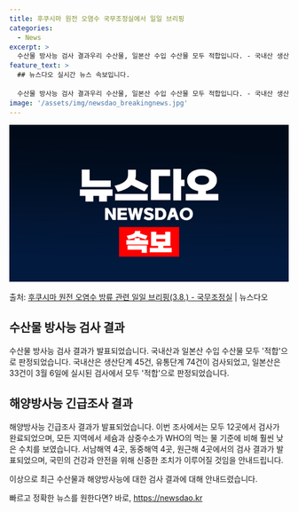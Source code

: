 ```yaml
---
title: 후쿠시마 원전 오염수 국무조정실에서 일일 브리핑
categories:
  - News
excerpt: >
  수산물 방사능 검사 결과우리 수산물, 일본산 수입 수산물 모두 적합입니다. - 국내산 생산단계 45건, 유통…
feature_text: >
  ## 뉴스다오 실시간 뉴스 속보입니다.

  수산물 방사능 검사 결과우리 수산물, 일본산 수입 수산물 모두 적합입니다. - 국내산 생산단계 45건, 유통…
image: '/assets/img/newsdao_breakingnews.jpg'
---
```


![뉴스다오 속보](/assets/img/newsdao_breakingnews.jpg)

<p>출처: <a href="https://newsdao.kr/3294" rel="dofollow">후쿠시마 원전 오염수 방류 관련 일일 브리핑(3.8.) - 국무조정실</a> | 뉴스다오</p>

## 수산물 방사능 검사 결과

수산물 방사능 검사 결과가 발표되었습니다. 국내산과 일본산 수입 수산물 모두 '적합'으로 판정되었습니다. 국내산은 생산단계 45건, 유통단계 74건이 검사되었고, 일본산은 33건이 3월 6일에 실시된 검사에서 모두 '적합'으로 판정되었습니다.

## **해양방사능 긴급조사 결과**

해양방사능 긴급조사 결과가 발표되었습니다. 이번 조사에서는 모두 12곳에서 검사가 완료되었으며, 모든 지역에서 세슘과 삼중수소가 WHO의 먹는 물 기준에 비해 훨씬 낮은 수치를 보였습니다. 서남해역 4곳, 동중해역 4곳, 원근해 4곳에서의 검사 결과가 발표되었으며, 국민의 건강과 안전을 위해 신중한 조치가 이루어질 것임을 안내드립니다.

이상으로 최근 수산물과 해양방사능에 대한 검사 결과에 대해 안내드렸습니다.

<p data-ke-size="size16"></p> 

빠르고 정확한 뉴스를 원한다면? 바로, <a href="https://newsdao.kr" rel="dofollow">https://newsdao.kr</a>


